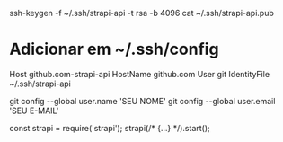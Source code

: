 ssh-keygen -f ~/.ssh/strapi-api -t rsa -b 4096
cat ~/.ssh/strapi-api.pub

# Adicionar em ~/.ssh/config
Host github.com-strapi-api
    HostName github.com
    User git
    IdentityFile ~/.ssh/strapi-api  

git config --global user.name 'SEU NOME'
git config --global user.email 'SEU E-MAIL'

const strapi = require('strapi');
strapi(/* {...} */).start();
